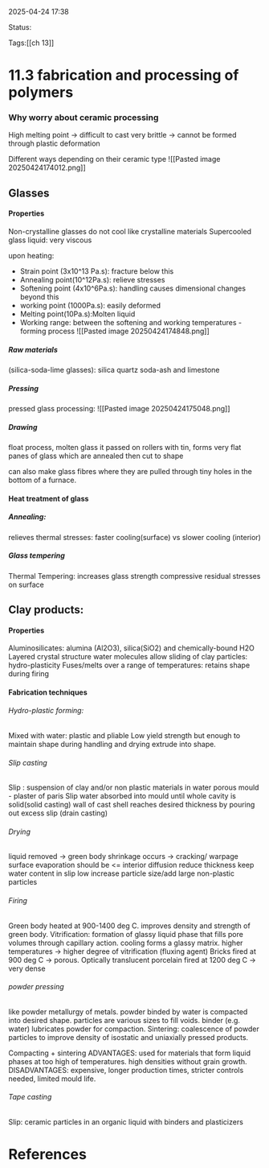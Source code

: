 2025-04-24 17:38

Status:

Tags:[[ch 13]]

# 11.3 fabrication and processing of polymers

### Why worry about ceramic processing
High melting point -> difficult to cast
very brittle -> cannot be formed through plastic deformation


Different ways depending on their ceramic type
![[Pasted image 20250424174012.png]]



## Glasses
#### Properties
Non-crystalline glasses do not cool like crystalline materials
Supercooled glass liquid: very viscous

upon heating:
- Strain point (3x10^13 Pa.s): fracture below this
- Annealing point(10^12Pa.s): relieve stresses
- Softening point (4x10^6Pa.s): handling causes dimensional changes beyond this 
- working point (1000Pa.s): easily deformed
- Melting point(10Pa.s):Molten liquid
- Working range: between the softening and working temperatures - forming process
![[Pasted image 20250424174848.png]]



##### Raw materials
(silica-soda-lime glasses): silica quartz soda-ash and limestone

##### Pressing
pressed glass processing:
![[Pasted image 20250424175048.png]]

##### Drawing
float process, molten glass it passed on rollers with tin, forms very flat panes of glass which are annealed then cut to shape

can also make glass fibres where they are pulled through tiny holes in the bottom of a furnace.

#### Heat treatment of glass
##### Annealing:
relieves thermal stresses: faster cooling(surface) vs slower cooling (interior)

##### Glass tempering
Thermal Tempering: increases glass strength
compressive residual stresses on surface


## Clay products:
#### Properties
Aluminosilicates: alumina (Al2O3), silica(SiO2) and chemically-bound H2O
Layered crystal structure
water molecules allow sliding of clay particles: hydro-plasticity 
Fuses/melts over a range of temperatures: retains shape during firing

#### Fabrication techniques
###### Hydro-plastic forming:
Mixed with water: plastic and pliable
Low yield strength but enough to maintain shape during handling and drying
extrude into shape.

###### Slip casting
Slip : suspension of clay and/or non plastic materials in water
porous mould - plaster of paris
Slip water absorbed into mould until
	whole cavity is solid(solid casting)
	wall of cast shell reaches desired thickness by pouring out excess slip (drain casting)

###### Drying
liquid removed -> green body
shrinkage occurs -> cracking/ warpage
	surface evaporation should be <= interior diffusion
	reduce thickness
	keep water content in slip low
	increase particle size/add large non-plastic particles

###### Firing
Green body heated at 900-1400 deg C.
improves density and strength of green body.
Vitrification: formation of glassy liquid phase that fills pore volumes through capillary action.
cooling forms a glassy matrix.
higher temperatures -> higher degree of vitrification (fluxing agent) 
	Bricks fired at 900 deg C -> porous.
	Optically translucent porcelain fired at 1200 deg C -> very dense


###### powder pressing
like powder metallurgy of metals.
powder binded by water is compacted into desired shape.
	particles are various sizes to fill voids.
	binder (e.g. water) lubricates powder for compaction.
Sintering: coalescence of powder particles to improve density of isostatic and uniaxially pressed products.

Compacting + sintering
ADVANTAGES:
	used for materials that form liquid phases at too high of temperatures.
	high densities without grain growth.
DISADVANTAGES:
expensive, longer production times, stricter controls needed, limited mould life.

###### Tape casting
Slip: ceramic particles in an organic liquid with binders and plasticizers 























# References
